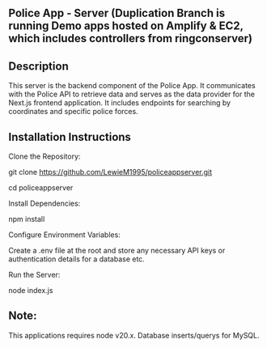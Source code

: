 ## Police App - Server (Duplication Branch is running Demo apps hosted on Amplify & EC2, which includes controllers from ringconserver)
## Description
This server is the backend component of the Police App. It communicates with the Police API to retrieve data and serves as the data provider for the Next.js frontend application. It includes endpoints for searching by coordinates and specific police forces.

## Installation Instructions
Clone the Repository:

git clone https://github.com/LewieM1995/policeappserver.git

cd policeappserver

Install Dependencies:

npm install

Configure Environment Variables:

Create a .env file at the root and store any necessary API keys or authentication details for a database etc.

Run the Server:

node index.js

## Note:
This applications requires node v20.x. Database inserts/querys for MySQL.
